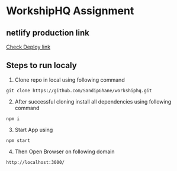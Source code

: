 # WorkshipHQ Assignment

## netlify production link
[Check Deploy link](https://sharp-cori-18781c.netlify.app/)

## Steps to run localy

1) Clone repo in local using following command

```git clone https://github.com/SandipGhane/workshiphq.git ```

2) After successful cloning install all dependencies using following command

```npm i ```

3) Start App using 

```npm start```

4) Then Open Browser on following domain

```http://localhost:3000/```
